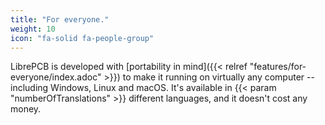 ```yaml
---
title: "For everyone."
weight: 10
icon: "fa-solid fa-people-group"
---
```


LibrePCB is developed with
[portability in mind]({{< relref "features/for-everyone/index.adoc" >}})
to make it running on virtually any computer -- including Windows, Linux
and macOS. It's available in {{< param "numberOfTranslations" >}} different
languages, and it doesn't cost any money.
